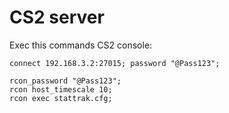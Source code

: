 # CS2 server

Exec this commands CS2 console:

```
connect 192.168.3.2:27015; password "@Pass123";

rcon_password "@Pass123";
rcon host_timescale 10;
rcon exec stattrak.cfg;
```
